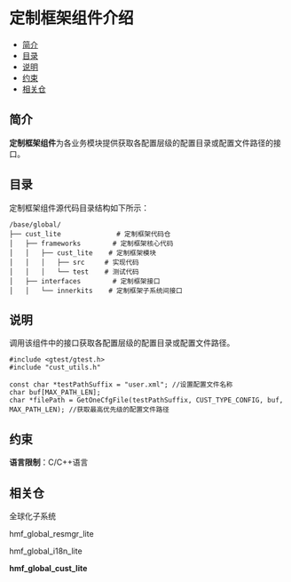 # 定制框架组件介绍<a name="ZH-CN_TOPIC_0000001126254525"></a>

-   [简介](#section1881113251316)
-   [目录](#section196561842161316)
-   [说明](#section1799421112165)
-   [约束](#section1811111510182)
-   [相关仓](#section170262901818)

## 简介<a name="section1881113251316"></a>

**定制框架组件**为各业务模块提供获取各配置层级的配置目录或配置文件路径的接口。

## 目录<a name="section196561842161316"></a>

定制框架组件源代码目录结构如下所示：

```
/base/global/
├── cust_lite              # 定制框架代码仓
│   ├── frameworks        # 定制框架核心代码
│   │   ├── cust_lite    # 定制框架模块
│   │   │   ├── src     # 实现代码
│   │   │   └── test    # 测试代码
│   ├── interfaces        # 定制框架接口
│   │   └── innerkits    # 定制框架子系统间接口
```

## 说明<a name="section1799421112165"></a>

调用该组件中的接口获取各配置层级的配置目录或配置文件路径。

```
#include <gtest/gtest.h>
#include "cust_utils.h"

const char *testPathSuffix = "user.xml"; //设置配置文件名称
char buf[MAX_PATH_LEN];
char *filePath = GetOneCfgFile(testPathSuffix, CUST_TYPE_CONFIG, buf, MAX_PATH_LEN); //获取最高优先级的配置文件路径
```

## 约束<a name="section1811111510182"></a>

**语言限制**：C/C++语言

## 相关仓<a name="section170262901818"></a>

全球化子系统

hmf\_global\_resmgr\_lite

hmf\_global\_i18n\_lite

**hmf\_global\_cust\_lite**

